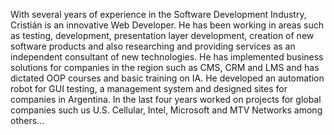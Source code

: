 With several years of experience in the Software Development Industry, Cristián is an innovative Web Developer. He has been working in areas such as testing, development, presentation layer development, creation of new software products and also researching and providing services as an independent consultant of new technologies. He has implemented business solutions for companies in the region such as CMS, CRM and LMS and has dictated OOP courses and basic training on IA. He developed an automation robot for GUI testing, a management system and designed sites for companies in Argentina. In the last four years worked on projects for global companies such us U.S. Cellular, Intel, Microsoft and MTV Networks among others...
